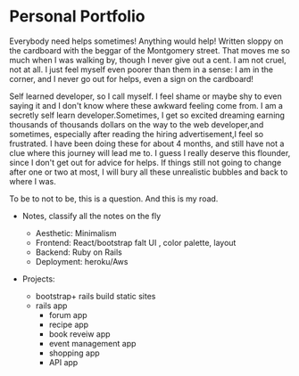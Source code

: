 Personal Portfolio
==========

Everybody need helps sometimes! Anything would help! Written sloppy on the cardboard with the beggar of the Montgomery street.
That moves me so much when I was walking by, though I never give out a cent. I am not cruel, not at all. I just feel myself even poorer than them in a sense: I am in the corner, and I never go out for helps, even a sign on the cardboard!

Self learned developer, so I call myself. I feel shame or maybe shy to even saying it and I don't know where these awkward feeling come from. I am a secretly self learn developer.Sometimes, I get so excited dreaming earning thousands of thousands dollars on the way to the web developer,and sometimes, especially after reading the hiring advertisement,I feel so frustrated. I have been doing these for about 4 months, and still have not a clue where this journey will lead me to. I guess I really deserve this flounder, since I don't get out for advice for helps. If things still not going to change after one or two at most, I will bury all these unrealistic bubbles and back to where I was.

To be to not to be, this is a question. And this is my road.


- Notes, classify all the notes on the fly
  - Aesthetic: Minimalism
  - Frontend: React/bootstrap falt UI , color palette, layout
  - Backend: Ruby on Rails
  - Deployment: heroku/Aws

- Projects:
  - bootstrap+ rails build static sites
  - rails app
    - forum app
    - recipe app
    - book reveiw app
    - event management app
    - shopping app
    - API app
